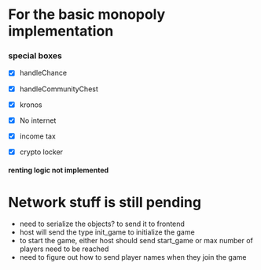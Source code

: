 # For the basic monopoly implementation

### special boxes
- [x] handleChance
- [x] handleCommunityChest
- [x] kronos
- [x] No internet
- [x] income tax
- [x] crypto locker


#### renting logic not implemented

# Network stuff is still pending

- need to serialize the objects? to send it to frontend
- host will send the type init_game to initialize the game
- to start the game, either host should send start_game or max number of players need to be reached
- need to figure out how to send player names when they join the game
